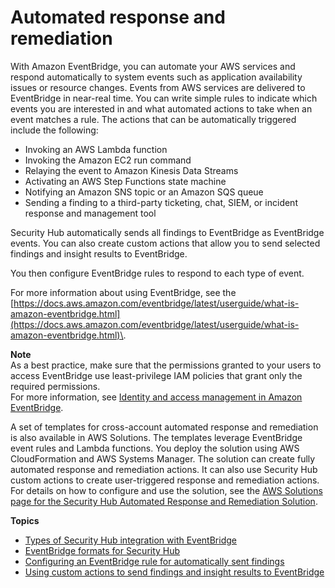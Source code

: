 # Automated response and remediation<a name="securityhub-cloudwatch-events"></a>

With Amazon EventBridge, you can automate your AWS services and respond automatically to system events such as application availability issues or resource changes\. Events from AWS services are delivered to EventBridge in near\-real time\. You can write simple rules to indicate which events you are interested in and what automated actions to take when an event matches a rule\. The actions that can be automatically triggered include the following:
+ Invoking an AWS Lambda function
+ Invoking the Amazon EC2 run command
+ Relaying the event to Amazon Kinesis Data Streams
+ Activating an AWS Step Functions state machine
+ Notifying an Amazon SNS topic or an Amazon SQS queue
+ Sending a finding to a third\-party ticketing, chat, SIEM, or incident response and management tool

Security Hub automatically sends all findings to EventBridge as EventBridge events\. You can also create custom actions that allow you to send selected findings and insight results to EventBridge\.

You then configure EventBridge rules to respond to each type of event\.

For more information about using EventBridge, see the [https://docs.aws.amazon.com/eventbridge/latest/userguide/what-is-amazon-eventbridge.html](https://docs.aws.amazon.com/eventbridge/latest/userguide/what-is-amazon-eventbridge.html)\.

**Note**  
As a best practice, make sure that the permissions granted to your users to access EventBridge use least\-privilege IAM policies that grant only the required permissions\.  
For more information, see [Identity and access management in Amazon EventBridge](https://docs.aws.amazon.com/eventbridge/latest/userguide/auth-and-access-control-eventbridge.html)\. 

A set of templates for cross\-account automated response and remediation is also available in AWS Solutions\. The templates leverage EventBridge event rules and Lambda functions\. You deploy the solution using AWS CloudFormation and AWS Systems Manager\. The solution can create fully automated response and remediation actions\. It can also use Security Hub custom actions to create user\-triggered response and remediation actions\. For details on how to configure and use the solution, see the [AWS Solutions page for the Security Hub Automated Response and Remediation Solution](http://aws.amazon.com/solutions/implementations/aws-security-hub-automated-response-and-remediation/)\.

**Topics**
+ [Types of Security Hub integration with EventBridge](securityhub-cwe-integration-types.md)
+ [EventBridge formats for Security Hub](securityhub-cwe-event-formats.md)
+ [Configuring an EventBridge rule for automatically sent findings](securityhub-cwe-all-findings.md)
+ [Using custom actions to send findings and insight results to EventBridge](securityhub-cwe-custom-actions.md)
